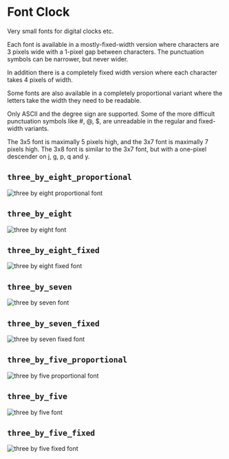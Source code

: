 # Font Clock

Very small fonts for digital clocks etc.

Each font is available in a mostly-fixed-width version where
characters are 3 pixels wide with a 1-pixel gap between
characters.  The punctuation symbols can be narrower, but
never wider.

In addition there is a completely fixed width version where
each character takes 4 pixels of width.

Some fonts are also available in a completely
proportional variant where the letters take the width they
need to be readable.

Only ASCII and the degree sign are supported.  Some of the
more difficult punctuation symbols like #, @, $, are unreadable
in the regular and fixed-width variants.

The 3x5 font is maximally 5 pixels high, and the 3x7 font
is maximally 7 pixels high.  The 3x8 font is similar to
the 3x7 font, but with a one-pixel descender on j, g, p, q
and y.

## `three_by_eight_proportional`
![three by eight proportional font](https://github.com/toitware/toit-font-clock/blob/main/images/scaled3x8proportional.png?raw=true)

## `three_by_eight`
![three by eight font](https://github.com/toitware/toit-font-clock/blob/main/images/scaled3x8.png?raw=true)

## `three_by_eight_fixed`
![three by eight fixed font](https://github.com/toitware/toit-font-clock/blob/main/images/scaled3x8fixed.png?raw=true)

## `three_by_seven`
![three by seven font](https://github.com/toitware/toit-font-clock/blob/main/images/scaled3x7.png?raw=true)

## `three_by_seven_fixed`
![three by seven fixed font](https://github.com/toitware/toit-font-clock/blob/main/images/scaled3x7fixed.png?raw=true)

## `three_by_five_proportional`
![three by five proportional font](https://github.com/toitware/toit-font-clock/blob/main/images/scaled3x5proportional.png?raw=true)

## `three_by_five`
![three by five font](https://github.com/toitware/toit-font-clock/blob/main/images/scaled3x5.png?raw=true)

## `three_by_five_fixed`
![three by five fixed font](https://github.com/toitware/toit-font-clock/blob/main/images/scaled3x5fixed.png?raw=true)

